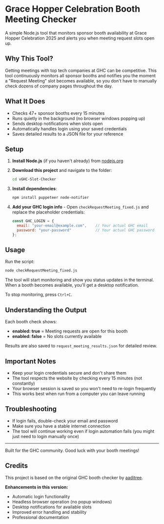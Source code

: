 # Grace Hopper Celebration Booth Meeting Checker

A simple Node.js tool that monitors sponsor booth availability at Grace Hopper Celebration 2025 and alerts you when meeting request slots open up.

## Why This Tool?

Getting meetings with top tech companies at GHC can be competitive. This tool continuously monitors all sponsor booths and notifies you the moment a "Request Meeting" slot becomes available, so you don't have to manually check dozens of company pages throughout the day.

## What It Does

- Checks 47+ sponsor booths every 15 minutes
- Runs quietly in the background (no browser windows popping up)
- Sends desktop notifications when slots open
- Automatically handles login using your saved credentials
- Saves detailed results to a JSON file for your reference

## Setup

1. **Install Node.js** (if you haven't already) from [nodejs.org](https://nodejs.org)

2. **Download this project** and navigate to the folder:
   ```bash
   cd vGHC-Slot-Checker
   ```

3. **Install dependencies**:
   ```bash
   npm install puppeteer node-notifier
   ```

4. **Add your GHC login info** - Open `checkRequestMeeting_fixed.js` and replace the placeholder credentials:
   ```javascript
   const GHC_LOGIN = {
     email: "your-email@example.com",    // Your actual GHC email
     password: "your-password"           // Your actual GHC password
   };
   ```

## Usage

Run the script:
```bash
node checkRequestMeeting_fixed.js
```

The tool will start monitoring and show you status updates in the terminal. When a booth becomes available, you'll get a desktop notification.

To stop monitoring, press `Ctrl+C`.

## Understanding the Output

Each booth check shows:
- **enabled: true** = Meeting requests are open for this booth
- **enabled: false** = No slots currently available

Results are also saved to `request_meeting_results.json` for detailed review.

## Important Notes

- Keep your login credentials secure and don't share them
- The tool respects the website by checking every 15 minutes (not constantly)
- Your browser session is saved so you won't need to re-login frequently
- This works best when run from a computer you can leave running

## Troubleshooting

- If login fails, double-check your email and password
- Make sure you have a stable internet connection
- The tool will continue working even if login automation fails (you might just need to login manually once)

---

Built for the GHC community. Good luck with your booth meetings!

## Credits

This project is based on the original GHC booth checker by [aaditree](https://github.com/aaditree/vGHC-Slot-Checker). 

**Enhancements in this version:**
- Automatic login functionality
- Headless browser operation (no popup windows)
- Desktop notifications for available slots
- Improved error handling and stability
- Professional documentation

